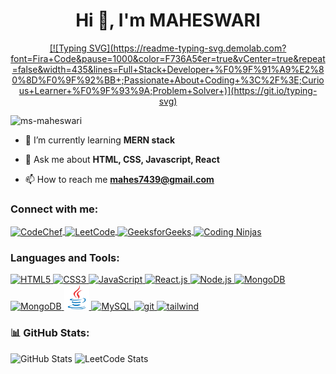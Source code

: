 <h1 align="center">Hi 👋, I'm MAHESWARI</h1>

<div align="center">
  <a href="https://git.io/typing-svg">
[![Typing SVG](https://readme-typing-svg.demolab.com?font=Fira+Code&pause=1000&color=F736A5&center=true&vCenter=true&repeat=false&width=435&lines=Full+Stack+Developer+%F0%9F%91%A9%E2%80%8D%F0%9F%92%BB+;Passionate+About+Coding+%3C%2F%3E;Curious+Learner+%F0%9F%93%9A;Problem+Solver+)](https://git.io/typing-svg)
  </a>
</div>
<p align="left">
  <img src="https://komarev.com/ghpvc/?username=ms-maheswari&label=Profile%20views&color=0e75b6&style=flat" alt="ms-maheswari" />
</p>

- 🌱 I’m currently learning **MERN stack**

- 💬 Ask me about **HTML, CSS, Javascript, React**

- 📫 How to reach me **mahes7439@gmail.com**

<h3 align="left">Connect with me:</h3>
<p align="left">
  <a href="https://www.codechef.com/users/mahes7439" target="_blank">
    <img align="center" src="https://cdn.codechef.com/images/cc-logo.svg" alt="CodeChef" height="30" width="50"/>
  </a>
  <a href="https://leetcode.com/ms-maheswari/" target="_blank">
    <img align="center" src="https://assets.leetcode.com/users/leetcode/avatar_1568224780.png" alt="LeetCode" height="30" width="50"/>
  </a>
  <a href="https://auth.geeksforgeeks.org/user/msmaheswari" target="_blank">
    <img align="center" src="https://media.geeksforgeeks.org/wp-content/uploads/20200716222246/Path-219.png" alt="GeeksforGeeks" height="30" width="50"/>
  </a>
  <a href="https://www.codingninjas.com/studio/profile/ms_maheswari" target="_blank">
    <img align="center" src="https://files.codingninjas.com/new-cn-logos-32028.svg" alt="Coding Ninjas" height="30" width="50"/>
  </a>
</p>

<h3 align="left">Languages and Tools:</h3>
<p align="left">
 <a href="https://www.w3.org/html/" target="_blank" rel="noreferrer">
    <img src="https://encrypted-tbn0.gstatic.com/images?q=tbn:ANd9GcSo5SpVM6kE84kgy6qall1mMwvumSDAfivj2g&usqp=CAU" alt="HTML5" width="40" height="40"/>
  </a>
  <a href="https://www.w3schools.com/css/" target="_blank" rel="noreferrer">
    <img src="https://diziglobalsolution.com/wp-content/uploads/2023/04/logo-css-3-1536.png" alt="CSS3" width="40" height="40" padding-right="20px"/>
  </a>
  <a href="https://developer.mozilla.org/en-US/docs/Web/JavaScript" target="_blank" rel="noreferrer">
    <img src="https://upload.wikimedia.org/wikipedia/commons/thumb/9/99/Unofficial_JavaScript_logo_2.svg/1200px-Unofficial_JavaScript_logo_2.svg.png" alt="JavaScript" width="40" height="40"/>
  </a>
  <a href="https://reactjs.org/" target="_blank" rel="noreferrer">
    <img src="https://cdn.freebiesupply.com/logos/large/2x/react-1-logo-png-transparent.png" alt="React.js" width="40" height="40"/>
  </a>
  <a href="https://nodejs.org" target="_blank" rel="noreferrer">
    <img src="https://nodejs.org/static/images/logo.svg" alt="Node.js" width="40" height="40"/>
  </a>
  <a href="https://www.mongodb.com/" target="_blank" rel="noreferrer">
    <img src="https://w7.pngwing.com/pngs/956/695/png-transparent-mongodb-original-wordmark-logo-icon-thumbnail.png" alt="MongoDB" width="40" height="40"/>
  </a>
  <a href="https://expressjs.com/" target="_blank" rel="noreferrer">
    <img src="https://miro.medium.com/v2/resize:fit:1400/1*i2fRBk3GsYLeUk_Rh7AzHw.png" alt="MongoDB" width="40" height="40"/>
  </a>
  <a href="https://www.java.com" target="_blank" rel="noreferrer"> 
    <img src="https://raw.githubusercontent.com/devicons/devicon/master/icons/java/java-original.svg" alt="java" width="40" height="40"/> 
  </a>
  <a href="https://www.mysql.com/" target="_blank" rel="noreferrer">
    <img src="https://d1.awsstatic.com/asset-repository/products/amazon-rds/1024px-MySQL.ff87215b43fd7292af172e2a5d9b844217262571.png" alt="MySQL" width="40" height="40"/>
  </a>
  <a href="https://git-scm.com/" target="_blank" rel="noreferrer"> <img src="https://www.vectorlogo.zone/logos/git-scm/git-scm-icon.svg" alt="git" width="40" height="40" /> 
    </a> 
    <a href="https://tailwindcss.com/" target="_blank" rel="noreferrer"> <img src="https://www.vectorlogo.zone/logos/tailwindcss/tailwindcss-icon.svg" alt="tailwind" width="40" height="40"/> 
    </a> 
</p>

<h3 align="left">📊 GitHub Stats:</h3>

  <img src="https://github-readme-stats.vercel.app/api?username=ms-maheswari&theme=dark&show_icons=true&locale=en" alt="GitHub Stats" />
  <img src="https://leetcard.jacoblin.cool/ms-maheswari?theme=dark&font=Comic%20Neue&ext=contest" alt="LeetCode Stats" />


